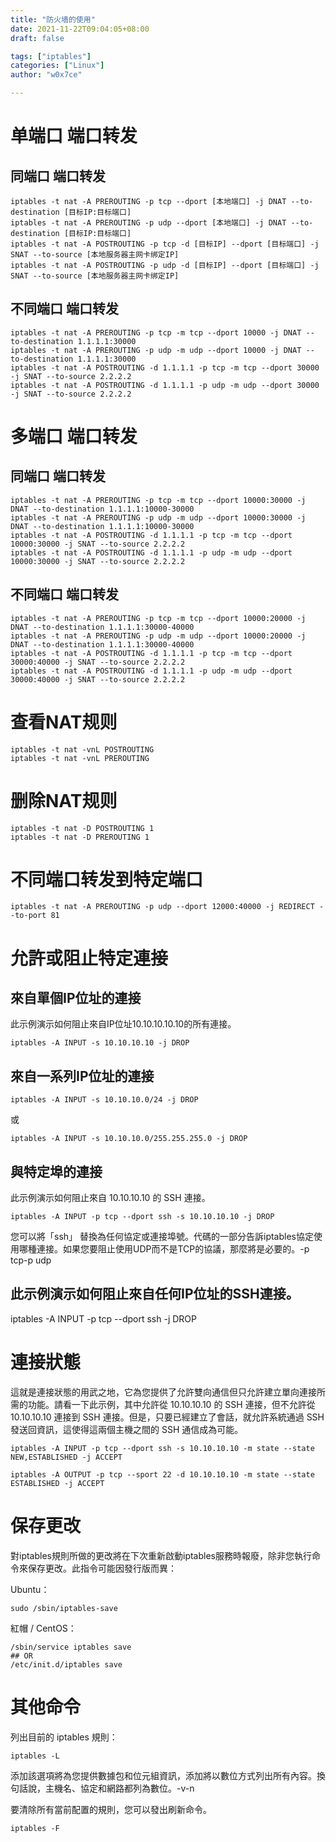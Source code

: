 ```yaml
---
title: "防火墙的使用"
date: 2021-11-22T09:04:05+08:00
draft: false

tags: ["iptables"]
categories: ["Linux"]
author: "w0x7ce"

---
```


# 单端口 端口转发

## 同端口 端口转发
```
iptables -t nat -A PREROUTING -p tcp --dport [本地端口] -j DNAT --to-destination [目标IP:目标端口]
iptables -t nat -A PREROUTING -p udp --dport [本地端口] -j DNAT --to-destination [目标IP:目标端口]
iptables -t nat -A POSTROUTING -p tcp -d [目标IP] --dport [目标端口] -j SNAT --to-source [本地服务器主网卡绑定IP]
iptables -t nat -A POSTROUTING -p udp -d [目标IP] --dport [目标端口] -j SNAT --to-source [本地服务器主网卡绑定IP]
```

## 不同端口 端口转发
```
iptables -t nat -A PREROUTING -p tcp -m tcp --dport 10000 -j DNAT --to-destination 1.1.1.1:30000
iptables -t nat -A PREROUTING -p udp -m udp --dport 10000 -j DNAT --to-destination 1.1.1.1:30000
iptables -t nat -A POSTROUTING -d 1.1.1.1 -p tcp -m tcp --dport 30000 -j SNAT --to-source 2.2.2.2
iptables -t nat -A POSTROUTING -d 1.1.1.1 -p udp -m udp --dport 30000 -j SNAT --to-source 2.2.2.2
```

# 多端口 端口转发
## 同端口 端口转发
```
iptables -t nat -A PREROUTING -p tcp -m tcp --dport 10000:30000 -j DNAT --to-destination 1.1.1.1:10000-30000
iptables -t nat -A PREROUTING -p udp -m udp --dport 10000:30000 -j DNAT --to-destination 1.1.1.1:10000-30000
iptables -t nat -A POSTROUTING -d 1.1.1.1 -p tcp -m tcp --dport 10000:30000 -j SNAT --to-source 2.2.2.2
iptables -t nat -A POSTROUTING -d 1.1.1.1 -p udp -m udp --dport 10000:30000 -j SNAT --to-source 2.2.2.2
```

## 不同端口 端口转发
```
iptables -t nat -A PREROUTING -p tcp -m tcp --dport 10000:20000 -j DNAT --to-destination 1.1.1.1:30000-40000
iptables -t nat -A PREROUTING -p udp -m udp --dport 10000:20000 -j DNAT --to-destination 1.1.1.1:30000-40000
iptables -t nat -A POSTROUTING -d 1.1.1.1 -p tcp -m tcp --dport 30000:40000 -j SNAT --to-source 2.2.2.2
iptables -t nat -A POSTROUTING -d 1.1.1.1 -p udp -m udp --dport 30000:40000 -j SNAT --to-source 2.2.2.2
```

# 查看NAT规则
```
iptables -t nat -vnL POSTROUTING
iptables -t nat -vnL PREROUTING
```

# 删除NAT规则
```
iptables -t nat -D POSTROUTING 1
iptables -t nat -D PREROUTING 1
```

# 不同端口转发到特定端口
```
iptables -t nat -A PREROUTING -p udp --dport 12000:40000 -j REDIRECT --to-port 81
```

# 允許或阻止特定連接

## 來自單個IP位址的連接

此示例演示如何阻止來自IP位址10.10.10.10.10的所有連接。
```
iptables -A INPUT -s 10.10.10.10 -j DROP
```
## 來自一系列IP位址的連接

```
iptables -A INPUT -s 10.10.10.0/24 -j DROP
```
或
```
iptables -A INPUT -s 10.10.10.0/255.255.255.0 -j DROP
```
## 與特定埠的連接

此示例演示如何阻止來自 10.10.10.10 的 SSH 連接。
```
iptables -A INPUT -p tcp --dport ssh -s 10.10.10.10 -j DROP
```
您可以將「ssh」 替換為任何協定或連接埠號。代碼的一部分告訴iptables協定使用哪種連接。如果您要阻止使用UDP而不是TCP的協議，那麼將是必要的。-p tcp-p udp

## 此示例演示如何阻止來自任何IP位址的SSH連接。

iptables -A INPUT -p tcp --dport ssh -j DROP

# 連接狀態

這就是連接狀態的用武之地，它為您提供了允許雙向通信但只允許建立單向連接所需的功能。請看一下此示例，其中允許從 10.10.10.10 的 SSH 連接，但不允許從 10.10.10.10 連接到 SSH 連接。但是，只要已經建立了會話，就允許系統通過 SSH 發送回資訊，這使得這兩個主機之間的 SSH 通信成為可能。
```
iptables -A INPUT -p tcp --dport ssh -s 10.10.10.10 -m state --state NEW,ESTABLISHED -j ACCEPT

iptables -A OUTPUT -p tcp --sport 22 -d 10.10.10.10 -m state --state ESTABLISHED -j ACCEPT
```
# 保存更改
對iptables規則所做的更改將在下次重新啟動iptables服務時報廢，除非您執行命令來保存更改。此指令可能因發行版而異：

Ubuntu：
```
sudo /sbin/iptables-save
```
紅帽 / CentOS：
```
/sbin/service iptables save
## OR
/etc/init.d/iptables save
```
# 其他命令
列出目前的 iptables 規則：
```
iptables -L
```
添加該選項將為您提供數據包和位元組資訊，添加將以數位方式列出所有內容。換句話說，主機名、協定和網路都列為數位。-v-n

要清除所有當前配置的規則，您可以發出刷新命令。
```
iptables -F
```
